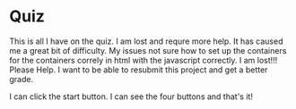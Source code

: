 # Quiz

This is all I have on the quiz. I am lost and requre more help. It has caused me a great bit of difficulty.
My issues not sure how to set up the containers for the containers correly in html with the javascript correctly. I am lost!!! Please Help. I want to be able to resubmit this project and get a better grade.

I can click the start button. I can see the four buttons and that's it!

